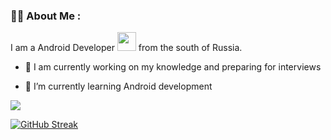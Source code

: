 ### :woman_technologist: About Me :
I am a Android Developer <img src="https://media.giphy.com/media/WUlplcMpOCEmTGBtBW/giphy.gif" width="30"> from the south of Russia.
- :telescope: I am currently working on my knowledge and preparing for interviews 

- :seedling: I’m currently learning Android development

<a href="https://github.com/muradmur">
  <img align="center" 
    src="https://github-readme-stats.vercel.app/api/wakatime?username=muradmur&layout=compact" />
</a>

[![GitHub Streak](http://github-readme-streak-stats.herokuapp.com?user=muradmur&theme=dark&hide_border=true&border_radius=5&mode=weekly)](https://git.io/streak-stats)
